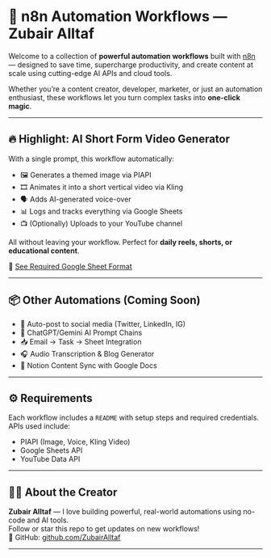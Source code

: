 # 🤖 n8n Automation Workflows — Zubair Alltaf

Welcome to a collection of **powerful automation workflows** built with [n8n](https://n8n.io) — designed to save time, supercharge productivity, and create content at scale using cutting-edge AI APIs and cloud tools.

Whether you’re a content creator, developer, marketer, or just an automation enthusiast, these workflows let you turn complex tasks into **one-click magic**.

---

## 🔥 Highlight: AI Short Form Video Generator

With a single prompt, this workflow automatically:

- 🖼️ Generates a themed image via PIAPI  
- 🎞️ Animates it into a short vertical video via Kling  
- 🗣️ Adds AI-generated voice-over  
- 📊 Logs and tracks everything via Google Sheets  
- 📺 (Optionally) Uploads to your YouTube channel

All without leaving your workflow. Perfect for **daily reels, shorts, or educational content**.

🔗 [See Required Google Sheet Format](https://docs.google.com/spreadsheets/d/1DL1pkllGIc6rushUOdfHGHS_Q7d91PyxSofUoLE5FH8/edit?usp=sharing)

---

## 📦 Other Automations (Coming Soon)

- 🔄 Auto-post to social media (Twitter, LinkedIn, IG)
- 🧠 ChatGPT/Gemini AI Prompt Chains
- 📥 Email → Task → Sheet Integration
- 🎧 Audio Transcription & Blog Generator
- 📝 Notion Content Sync with Google Docs

---

## ⚙️ Requirements

Each workflow includes a `README` with setup steps and required credentials. APIs used include:

- PIAPI (Image, Voice, Kling Video)
- Google Sheets API
- YouTube Data API

---

## 👨‍💻 About the Creator

**Zubair Alltaf** — I love building powerful, real-world automations using no-code and AI tools.  
Follow or star this repo to get updates on new workflows!  
🔗 GitHub: [github.com/ZubairAlltaf](https://github.com/ZubairAlltaf)

---
